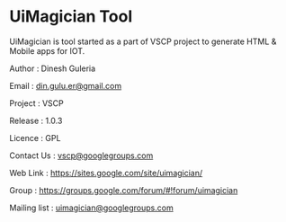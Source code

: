 UiMagician Tool
===============

UiMagician is tool started as a part of VSCP project to generate HTML &amp; Mobile apps for IOT.

Author  : Dinesh Guleria

Email : din.gulu.er@gmail.com

Project : VSCP 

Release : 1.0.3

Licence : GPL

Contact Us : vscp@googlegroups.com 

Web Link : https://sites.google.com/site/uimagician/

Group : https://groups.google.com/forum/#!forum/uimagician

Mailing list : uimagician@googlegroups.com
